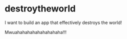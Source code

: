 # destroytheworld
I want to build an app that effectively destroys the world!

Mwuahahahahahahahahaha!!!
